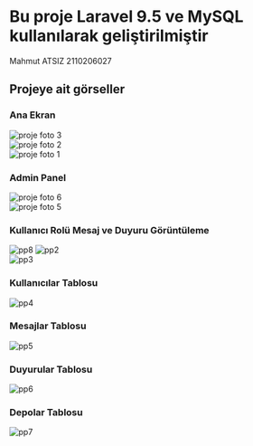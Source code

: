 # Bu proje Laravel 9.5 ve MySQL kullanılarak geliştirilmiştir 
Mahmut ATSIZ 2110206027

## Projeye ait görseller
### Ana Ekran
![proje foto 3](https://github.com/MAHMUT-ATSIZ/internet_based_programming/assets/116030311/38b300ae-baeb-426f-b807-b53dfaeea156)<br>
![proje foto 2](https://github.com/MAHMUT-ATSIZ/internet_based_programming/assets/116030311/f15e158c-0812-4c02-8a8c-b01970002ec2)<br>
![proje foto 1](https://github.com/MAHMUT-ATSIZ/internet_based_programming/assets/116030311/827724a3-ce95-4d2e-98ef-0199c712081b)<br>

### Admin Panel
![proje foto 6](https://github.com/MAHMUT-ATSIZ/internet_based_programming/assets/116030311/813b690f-9f82-4c24-af64-c71b291594eb)<br>
![proje foto 5](https://github.com/MAHMUT-ATSIZ/internet_based_programming/assets/116030311/63cc0368-dbe2-4d00-bd1b-3fd45d4ee3d2)<br>

### Kullanıcı Rolü Mesaj ve Duyuru Görüntüleme
![pp8](https://github.com/MAHMUT-ATSIZ/internet_based_programming/assets/116030311/5f32bca5-ae37-4e34-b17e-751f1a776232)
![pp2](https://github.com/MAHMUT-ATSIZ/internet_based_programming/assets/116030311/0b54464c-f34e-4b66-ac4a-6b37670bc200)<br>
![pp3](https://github.com/MAHMUT-ATSIZ/internet_based_programming/assets/116030311/f88393ab-870b-4fce-aef4-ddb3d4a9b2b2)<br>

### Kullanıcılar Tablosu
![pp4](https://github.com/MAHMUT-ATSIZ/internet_based_programming/assets/116030311/3f343423-a425-44b3-a570-b67ab14105b4)<br>
### Mesajlar Tablosu
![pp5](https://github.com/MAHMUT-ATSIZ/internet_based_programming/assets/116030311/5e7d619d-1b9c-402f-b31c-cc1facf748b0)<br>
### Duyurular Tablosu
![pp6](https://github.com/MAHMUT-ATSIZ/internet_based_programming/assets/116030311/db51793d-f0ff-4b9b-8b3a-340ecee3e65e)<br>
### Depolar Tablosu
![pp7](https://github.com/MAHMUT-ATSIZ/internet_based_programming/assets/116030311/325091d7-08cd-4514-ac09-4e20a670d843)<br>
